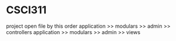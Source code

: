 # CSCI311
project
open file by this order 
application >> modulars >> admin >> controllers
application >> modulars >> admin >> views
